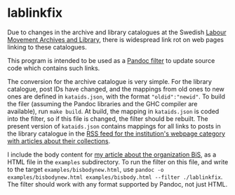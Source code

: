 # lablinkfix
Due to changes in the archive and library catalogues at the Swedish [Labour
Movement Archives and Library](http://www.arbark.se/en/), there is widespread
link rot on web pages linking to these catalogues.

This program is intended to be used as a [Pandoc
filter](http://pandoc.org/scripting.html) to update source code which contains
such links.

The conversion for the archive catalogue is very simple. For the library
catalogue, post IDs have changed, and the mappings from old ones to new ones
are defined in `kataids.json`, with the format `"oldid":"newid"`. To build the
filer (assuming the Pandoc libraries and the GHC compiler are available), run
`make build`. At build, the mapping in `kataids.json` is coded into the filter,
so if this file is changed, the filter should be rebuilt. The present version
of `kataids.json` contains mappings for all links to posts in the library
catalogue in the [RSS feed for the institution's webpage category with articles
about their
collections](http://www.arbark.se/kategori/ur-vara-samlingar/feed/).

I include the body content for [my article about the organization
BiS](http://www.arbark.se/2014/11/foreningen-bibliotek-i-samhalle/), as a HTML
file in the `examples` subdirectory. To run the filter on this file, and write
to the target `examples/bisbodynew.html`, use 
`pandoc -o examples/bisbodynew.html examples/bisbody.html --filter ./lablinkfix`.
The filter should work with any format supported by Pandoc, not just HTML.
